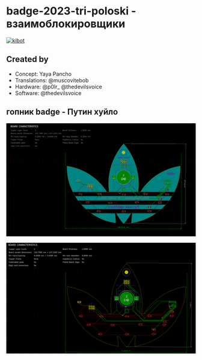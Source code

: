 # badge-2023-tri-poloski - взаимоблокировщики

[![kibot](https://github.com/DEAD10C5/badge-2023-tri-poloski/actions/workflows/kibot.yml/badge.svg)](https://github.com/DEAD10C5/badge-2023-tri-poloski/actions/workflows/kibot.yml)

## Created by

- Concept: Yaya Pancho
- Translations: @muscovitebob
- Hardware: @p0lr_ @thedevilsvoice
- Software: @thedevilsvoice

## гопник badge - Путин хуйло

![art](https://github.com/DEAD10C5/badge-2023-tri-poloski/blob/main/docs/adidas-brd2.png)

![routing](https://github.com/DEAD10C5/badge-2023-tri-poloski/blob/main/docs/adidas-brd.png)
